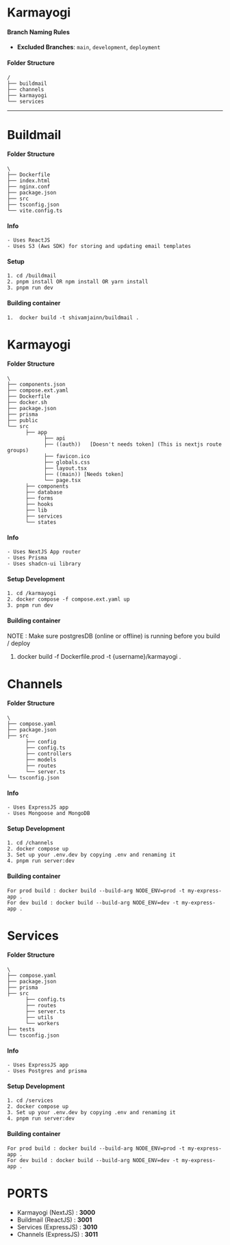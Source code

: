 # Karmayogi

#### Branch Naming Rules

- **Excluded Branches**: `main`, `development`, `deployment`

#### Folder Structure

```
/
├── buildmail
├── channels
├── karmayogi
└── services
```

---



# Buildmail 

  #### Folder Structure
  
  ```
  \
  ├── Dockerfile
  ├── index.html
  ├── nginx.conf
  ├── package.json
  ├── src
  ├── tsconfig.json
  └── vite.config.ts

  ```
  #### Info

    - Uses ReactJS
    - Uses S3 (Aws SDK) for storing and updating email templates 
    
  #### Setup
    1. cd /buildmail
    2. pnpm install OR npm install OR yarn install
    3. pnpm run dev

  #### Building container
    1.  docker build -t shivamjainn/buildmail .

# Karmayogi 

  #### Folder Structure
  
  ```
  \
  ├── components.json
  ├── compose.ext.yaml
  ├── Dockerfile
  ├── docker.sh
  ├── package.json
  ├── prisma
  ├── public
  └── src
        ├── app
              ├── api
              ├── ((auth))   [Doesn't needs token] (This is nextjs route groups)
              ├── favicon.ico
              ├── globals.css
              ├── layout.tsx
              ├── ((main)) [Needs token]
              └── page.tsx
        ├── components
        ├── database
        ├── forms
        ├── hooks
        ├── lib
        ├── services
        └── states

  ```
  #### Info

    - Uses NextJS App router
    - Uses Prisma
    - Uses shadcn-ui library 
    
  #### Setup Development
    1. cd /karmayogi
    2. docker compose -f compose.ext.yaml up
    3. pnpm run dev

  #### Building container
   NOTE : Make sure postgresDB (online or offline) is running before you build / deploy
   1.  docker build -f Dockerfile.prod  -t {username}/karmayogi .

# Channels 

  #### Folder Structure
  
  ```
  \
  ├── compose.yaml
  ├── package.json
  ├── src
        ├── config
        ├── config.ts
        ├── controllers
        ├── models
        ├── routes
        └── server.ts
  └── tsconfig.json

  ```
  #### Info

    - Uses ExpressJS app
    - Uses Mongoose and MongoDB
    
  #### Setup Development
    1. cd /channels
    2. docker compose up
    3. Set up your .env.dev by copying .env and renaming it
    4. pnpm run server:dev

  #### Building container
    For prod build : docker build --build-arg NODE_ENV=prod -t my-express-app .
    For dev build : docker build --build-arg NODE_ENV=dev -t my-express-app .


# Services 

  #### Folder Structure
  
  ```
  \
  ├── compose.yaml
  ├── package.json
  ├── prisma
  ├── src
        ├── config.ts
        ├── routes
        ├── server.ts
        ├── utils
        └── workers 
  ├── tests
  └── tsconfig.json

  ```
  #### Info

    - Uses ExpressJS app
    - Uses Postgres and prisma 
    
  #### Setup Development
    1. cd /services
    2. docker compose up
    3. Set up your .env.dev by copying .env and renaming it
    4. pnpm run server:dev

  #### Building container
    For prod build : docker build --build-arg NODE_ENV=prod -t my-express-app .
    For dev build : docker build --build-arg NODE_ENV=dev -t my-express-app .




# PORTS

- Karmayogi (NextJS) : **3000**
- Buildmail (ReactJS) : **3001**
- Services (ExpressJS) : **3010**
- Channels (ExpressJS) : **3011**

